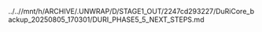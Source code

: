 ../..//mnt/h/ARCHIVE/.UNWRAP/D/STAGE1_OUT/2247cd293227/DuRiCore_backup_20250805_170301/DURI_PHASE5_5_NEXT_STEPS.md